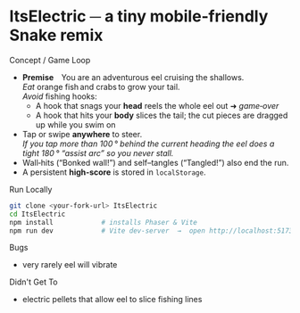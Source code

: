 # ItsElectric ─ a tiny mobile‑friendly Snake remix

Concept / Game Loop
* **Premise** You are an adventurous eel cruising the shallows.  
  *Eat* orange fish and crabs to grow your tail.  
  *Avoid* fishing hooks:  
  * A hook that snags your **head** reels the whole eel out ➜ *game‑over*  
  * A hook that hits your **body** slices the tail; the cut pieces are dragged up while you swim on  
* Tap or swipe **anywhere** to steer.  
  *If you tap more than 100 ° behind the current heading the eel does a tight
  180 ° “assist arc” so you never stall.*  
* Wall‑hits (“Bonked wall!”) and self–tangles (“Tangled!”) also end the run.  
* A persistent **high‑score** is stored in `localStorage`.

Run Locally
```bash
git clone <your-fork-url> ItsElectric
cd ItsElectric
npm install            # installs Phaser & Vite
npm run dev            # Vite dev‑server  →  open http://localhost:5173
```
Bugs
* very rarely eel will vibrate

Didn't Get To
* electric pellets that allow eel to slice fishing lines
